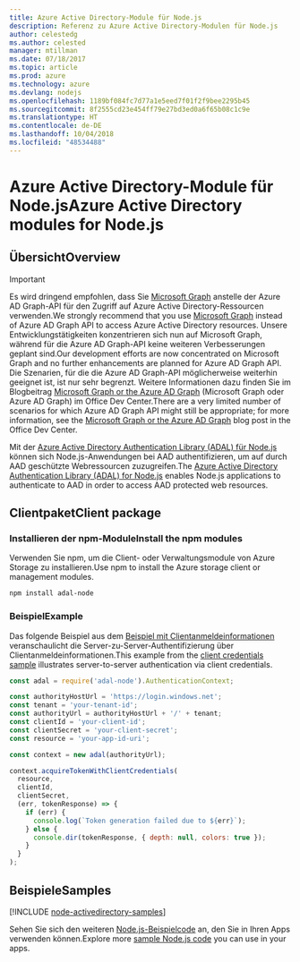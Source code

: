 ```yaml
---
title: Azure Active Directory-Module für Node.js
description: Referenz zu Azure Active Directory-Modulen für Node.js
author: celestedg
ms.author: celested
manager: mtillman
ms.date: 07/18/2017
ms.topic: article
ms.prod: azure
ms.technology: azure
ms.devlang: nodejs
ms.openlocfilehash: 1189bf084fc7d77a1e5eed7f01f2f9bee2295b45
ms.sourcegitcommit: 8f2555cd23e454ff79e27bd3ed0a6f65b08c1c9e
ms.translationtype: HT
ms.contentlocale: de-DE
ms.lasthandoff: 10/04/2018
ms.locfileid: "48534488"
---
```

# <a name="azure-active-directory-modules-for-nodejs"></a><span data-ttu-id="6a40f-103">Azure Active Directory-Module für Node.js</span><span class="sxs-lookup"><span data-stu-id="6a40f-103">Azure Active Directory modules for Node.js</span></span>

## <a name="overview"></a><span data-ttu-id="6a40f-104">Übersicht</span><span class="sxs-lookup"><span data-stu-id="6a40f-104">Overview</span></span>

> [!IMPORTANT]
> <span data-ttu-id="6a40f-105">Es wird dringend empfohlen, dass Sie [Microsoft Graph](https://graph.microsoft.io/) anstelle der Azure AD Graph-API für den Zugriff auf Azure Active Directory-Ressourcen verwenden.</span><span class="sxs-lookup"><span data-stu-id="6a40f-105">We strongly recommend that you use [Microsoft Graph](https://graph.microsoft.io/) instead of Azure AD Graph API to access Azure Active Directory resources.</span></span> <span data-ttu-id="6a40f-106">Unsere Entwicklungstätigkeiten konzentrieren sich nun auf Microsoft Graph, während für die Azure AD Graph-API keine weiteren Verbesserungen geplant sind.</span><span class="sxs-lookup"><span data-stu-id="6a40f-106">Our development efforts are now concentrated on Microsoft Graph and no further enhancements are planned for Azure AD Graph API.</span></span> <span data-ttu-id="6a40f-107">Die Szenarien, für die die Azure AD Graph-API möglicherweise weiterhin geeignet ist, ist nur sehr begrenzt. Weitere Informationen dazu finden Sie im Blogbeitrag [Microsoft Graph or the Azure AD Graph](https://dev.office.com/blogs/microsoft-graph-or-azure-ad-graph) (Microsoft Graph oder Azure AD Graph) im Office Dev Center.</span><span class="sxs-lookup"><span data-stu-id="6a40f-107">There are a very limited number of scenarios for which Azure AD Graph API might still be appropriate; for more information, see the [Microsoft Graph or the Azure AD Graph](https://dev.office.com/blogs/microsoft-graph-or-azure-ad-graph) blog post in the Office Dev Center.</span></span>

<span data-ttu-id="6a40f-108">Mit der [Azure Active Directory Authentication Library (ADAL) für Node.js](https://www.npmjs.com/package/adal-node) können sich Node.js-Anwendungen bei AAD authentifizieren, um auf durch AAD geschützte Webressourcen zuzugreifen.</span><span class="sxs-lookup"><span data-stu-id="6a40f-108">The [Azure Active Directory Authentication Library (ADAL) for Node.js](https://www.npmjs.com/package/adal-node) enables Node.js applications to authenticate to AAD in order to access AAD protected web resources.</span></span>

## <a name="client-package"></a><span data-ttu-id="6a40f-109">Clientpaket</span><span class="sxs-lookup"><span data-stu-id="6a40f-109">Client package</span></span>

### <a name="install-the-npm-modules"></a><span data-ttu-id="6a40f-110">Installieren der npm-Module</span><span class="sxs-lookup"><span data-stu-id="6a40f-110">Install the npm modules</span></span>

<span data-ttu-id="6a40f-111">Verwenden Sie npm, um die Client- oder Verwaltungsmodule von Azure Storage zu installieren.</span><span class="sxs-lookup"><span data-stu-id="6a40f-111">Use npm to install the Azure storage client or management modules.</span></span>

```bash
npm install adal-node
```   

### <a name="example"></a><span data-ttu-id="6a40f-112">Beispiel</span><span class="sxs-lookup"><span data-stu-id="6a40f-112">Example</span></span>

<span data-ttu-id="6a40f-113">Das folgende Beispiel aus dem [Beispiel mit Clientanmeldeinformationen](https://github.com/MSOpenTech/azure-activedirectory-library-for-nodejs/blob/master/sample/client-credentials-sample.js) veranschaulicht die Server-zu-Server-Authentifizierung über Clientanmeldeinformationen.</span><span class="sxs-lookup"><span data-stu-id="6a40f-113">This example from the [client credentials sample](https://github.com/MSOpenTech/azure-activedirectory-library-for-nodejs/blob/master/sample/client-credentials-sample.js) illustrates server-to-server authentication via client credentials.</span></span>

```javascript
const adal = require('adal-node').AuthenticationContext;

const authorityHostUrl = 'https://login.windows.net';
const tenant = 'your-tenant-id';
const authorityUrl = authorityHostUrl + '/' + tenant;
const clientId = 'your-client-id';
const clientSecret = 'your-client-secret';
const resource = 'your-app-id-uri';

const context = new adal(authorityUrl);

context.acquireTokenWithClientCredentials(
  resource,
  clientId,
  clientSecret,
  (err, tokenResponse) => {
    if (err) {
      console.log(`Token generation failed due to ${err}`);
    } else {
      console.dir(tokenResponse, { depth: null, colors: true });
    }
  }
);
```

## <a name="samples"></a><span data-ttu-id="6a40f-114">Beispiele</span><span class="sxs-lookup"><span data-stu-id="6a40f-114">Samples</span></span>

[!INCLUDE [node-activedirectory-samples](../docs-ref-conceptual/includes/activedirectory-samples.md)]

<span data-ttu-id="6a40f-115">Sehen Sie sich den weiteren [Node.js-Beispielcode](https://azure.microsoft.com/resources/samples/?platform=nodejs) an, den Sie in Ihren Apps verwenden können.</span><span class="sxs-lookup"><span data-stu-id="6a40f-115">Explore more [sample Node.js code](https://azure.microsoft.com/resources/samples/?platform=nodejs) you can use in your apps.</span></span>
